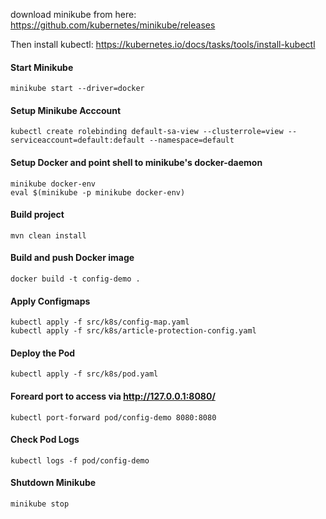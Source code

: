 download minikube from here: https://github.com/kubernetes/minikube/releases   

Then install kubectl: https://kubernetes.io/docs/tasks/tools/install-kubectl

#### Start Minikube
```
minikube start --driver=docker
```

#### Setup Minikube Acccount
```
kubectl create rolebinding default-sa-view --clusterrole=view --serviceaccount=default:default --namespace=default
```  

#### Setup Docker and point shell to minikube's docker-daemon
```
minikube docker-env
eval $(minikube -p minikube docker-env)
```

#### Build project
```
mvn clean install
```

#### Build and push Docker image
```
docker build -t config-demo .
```

#### Apply Configmaps
```
kubectl apply -f src/k8s/config-map.yaml
kubectl apply -f src/k8s/article-protection-config.yaml
```

#### Deploy the Pod
```
kubectl apply -f src/k8s/pod.yaml
```

#### Foreard port to access via http://127.0.0.1:8080/
```
kubectl port-forward pod/config-demo 8080:8080
```

#### Check Pod Logs
```
kubectl logs -f pod/config-demo
```

#### Shutdown Minikube
```
minikube stop
```